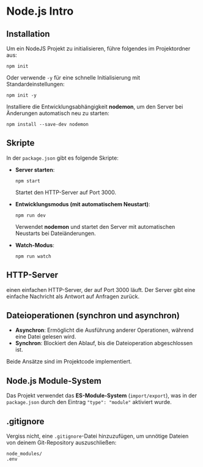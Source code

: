 # Node.js Intro

## Installation

Um ein NodeJS Projekt zu initialisieren, führe folgendes im Projektordner aus:

```
npm init
```

Oder verwende `-y` für eine schnelle Initialisierung mit Standardeinstellungen:

```
npm init -y
```

Installiere die Entwicklungsabhängigkeit **nodemon**, um den Server bei Änderungen automatisch neu zu starten:

```
npm install --save-dev nodemon
```

## Skripte

In der `package.json` gibt es folgende Skripte:

- **Server starten**:

  ```
  npm start
  ```

  Startet den HTTP-Server auf Port 3000.

- **Entwicklungsmodus (mit automatischem Neustart)**:

  ```
  npm run dev
  ```

  Verwendet **nodemon** und startet den Server mit automatischen Neustarts bei Dateiänderungen.

- **Watch-Modus**:

  ```
  npm run watch
  ```

## HTTP-Server

einen einfachen HTTP-Server, der auf Port 3000 läuft. Der Server gibt eine einfache Nachricht als Antwort auf Anfragen zurück.

## Dateioperationen (synchron und asynchron)

- **Asynchron**: Ermöglicht die Ausführung anderer Operationen, während eine Datei gelesen wird.
- **Synchron**: Blockiert den Ablauf, bis die Dateioperation abgeschlossen ist.

Beide Ansätze sind im Projektcode implementiert.

## Node.js Module-System

Das Projekt verwendet das **ES-Module-System** (`import/export`), was in der `package.json` durch den Eintrag `"type": "module"` aktiviert wurde.

## .gitignore

Vergiss nicht, eine `.gitignore`-Datei hinzuzufügen, um unnötige Dateien von deinem Git-Repository auszuschließen:

```
node_modules/
.env
```
